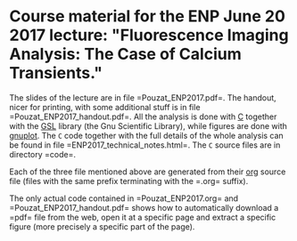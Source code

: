 # Course material for the ENP June 20 2017 lecture: "Fluorescence Imaging Analysis: The Case of Calcium Transients."

The slides of the lecture are in file =Pouzat_ENP2017.pdf=. The handout, nicer for printing, with some additional stuff is in file =Pouzat_ENP2017_handout.pdf=. All the analysis is done with [C](https://en.wikipedia.org/wiki/C_(programming_language)) together with the [GSL](https://www.gnu.org/software/gsl/) library (the Gnu Scientific Library), while figures are done with [gnuplot](http://gnuplot.info/). The `C` code together with the full details of the whole analysis can be found in file =ENP2017_technical_notes.html=. The `C` source files are in directory =code=.

Each of the three file mentioned above are generated from their [org](http://orgmode.org/) source file (files with the same prefix terminating with the =.org= suffix).

The only actual code contained in =Pouzat_ENP2017.org= and =Pouzat_ENP2017_handout.pdf= shows how to automatically download a =pdf= file from the web, open it at a specific page and extract a specific figure (more precisely a specific part of the page).
